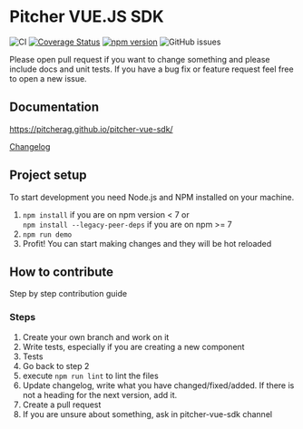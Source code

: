 # Pitcher VUE.JS SDK
![CI](https://github.com/PitcherAG/pitcher-vue-sdk/workflows/CI/badge.svg)
[![Coverage Status](https://coveralls.io/repos/github/PitcherAG/pitcher-vue-sdk/badge.svg?branch=master)](https://coveralls.io/github/PitcherAG/pitcher-vue-sdk?branch=master)
[![npm version](https://badge.fury.io/js/%40pitcher%2Fvue-sdk.svg)](https://badge.fury.io/js/%40pitcher%2Fvue-sdk)
![GitHub issues](https://img.shields.io/github/issues/pitcherag/pitcher-vue-sdk)

Please open pull request if you want to change something and please include docs and unit tests. If you have a bug fix or feature request feel free to open a new issue.


## Documentation


https://pitcherag.github.io/pitcher-vue-sdk/

[Changelog](CHANGELOG.md)

## Project setup
To start development you need Node.js and NPM installed on your machine.

1. `npm install` if you are on npm version < 7 or\
   `npm install --legacy-peer-deps` if you are on npm >= 7
2. `npm run demo`
3. Profit! You can start making changes and they will be hot reloaded

## How to contribute
Step by step contribution guide

### Steps
1. Create your own branch and work on it
2. Write tests, especially if you are creating a new component
3. Tests
4. Go back to step 2
5. execute `npm run lint` to lint the files
6. Update changelog, write what you have changed/fixed/added. If there is not a heading for the next version, add it.
7. Create a pull request
8. If you are unsure about something, ask in pitcher-vue-sdk channel
